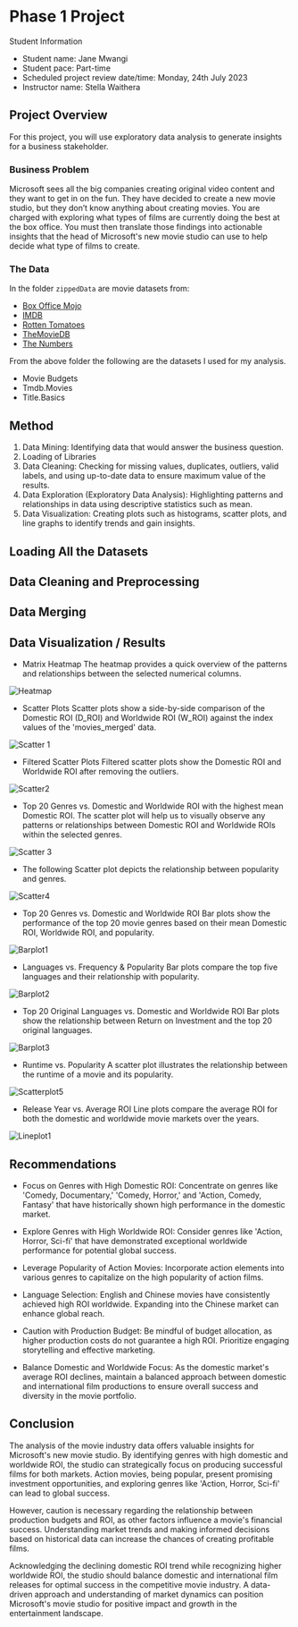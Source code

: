 # Phase 1 Project
Student Information
* Student name: Jane Mwangi
*	Student pace: Part-time
*	Scheduled project review date/time: Monday, 24th July 2023
*	Instructor name: Stella Waithera

## Project Overview

For this project, you will use exploratory data analysis to generate insights for a business stakeholder.

### Business Problem

Microsoft sees all the big companies creating original video content and they want to get in on the fun. They have decided to create a new movie studio, but they don’t know anything about creating movies. You are charged with exploring what types of films are currently doing the best at the box office. You must then translate those findings into actionable insights that the head of Microsoft's new movie studio can use to help decide what type of films to create.

### The Data

In the folder `zippedData` are movie datasets from:

* [Box Office Mojo](https://www.boxofficemojo.com/)
* [IMDB](https://www.imdb.com/)
* [Rotten Tomatoes](https://www.rottentomatoes.com/)
* [TheMovieDB](https://www.themoviedb.org/)
* [The Numbers](https://www.the-numbers.com/)

From the above folder the following are the datasets I used for my analysis.

* Movie Budgets
*	Tmdb.Movies
*	Title.Basics


## Method
1.	Data Mining: Identifying data that would answer the business question.
2.	Loading of Libraries
3.	Data Cleaning: Checking for missing values, duplicates, outliers, valid labels, and using up-to-date data to ensure maximum value of the results.
4.	Data Exploration (Exploratory Data Analysis): Highlighting patterns and relationships in data using descriptive statistics such as mean.
5.	Data Visualization: Creating plots such as histograms, scatter plots, and line graphs to identify trends and gain insights.

## Loading All the Datasets

## Data Cleaning and Preprocessing

## Data Merging

## Data Visualization / Results

* Matrix Heatmap
The heatmap provides a quick overview of the patterns and relationships between the selected numerical columns.

![Heatmap](https://github.com/learn-co-curriculum/dsc-phase-1-project/assets/125726694/9e345854-6a91-4142-a858-836dc5899440)

* Scatter Plots
Scatter plots show a side-by-side comparison of the Domestic ROI (D_ROI) and Worldwide ROI (W_ROI) against the index values of the 'movies_merged' data.

![Scatter 1](https://github.com/learn-co-curriculum/dsc-phase-1-project/assets/125726694/465aded2-30aa-4dd5-8b33-b4306faeac37)


* Filtered Scatter Plots
Filtered scatter plots show the Domestic ROI and Worldwide ROI after removing the outliers.

![Scatter2](https://github.com/learn-co-curriculum/dsc-phase-1-project/assets/125726694/51f08798-cef7-4aab-a1e7-2011eeb49878)


* Top 20 Genres vs. Domestic and Worldwide ROI with the highest mean Domestic ROI.
The scatter plot will help us to visually observe any patterns or relationships between Domestic ROI and Worldwide ROIs within the selected genres.

![Scatter 3](https://github.com/learn-co-curriculum/dsc-phase-1-project/assets/125726694/802cfb42-b3c8-4ded-af3e-1813813afd07)


* The following Scatter plot depicts the relationship between popularity and genres.

![Scatter4](https://github.com/learn-co-curriculum/dsc-phase-1-project/assets/125726694/4faf4851-f4d5-461a-8721-5b23e65d7e7e)



* Top 20 Genres vs. Domestic and Worldwide ROI
Bar plots show the performance of the top 20 movie genres based on their mean Domestic ROI, Worldwide ROI, and popularity.

![Barplot1](https://github.com/learn-co-curriculum/dsc-phase-1-project/assets/125726694/2a20251d-d039-4da0-8aa9-599da367644e)


* Languages vs. Frequency & Popularity
Bar plots compare the top five languages and their relationship with popularity.

![Barplot2](https://github.com/learn-co-curriculum/dsc-phase-1-project/assets/125726694/71e1826e-9577-46c0-9791-79d556b2e9e3)


* Top 20 Original Languages vs. Domestic and Worldwide ROI
Bar plots show the relationship between Return on Investment and the top 20 original languages.

![Barplot3](https://github.com/learn-co-curriculum/dsc-phase-1-project/assets/125726694/b80fae61-55d6-4635-bbc7-832628352710)


* Runtime vs. Popularity
A scatter plot illustrates the relationship between the runtime of a movie and its popularity.

![Scatterplot5](https://github.com/learn-co-curriculum/dsc-phase-1-project/assets/125726694/34a3e372-0023-4544-8b08-ca41b6d18695)


* Release Year vs. Average ROI
Line plots compare the average ROI for both the domestic and worldwide movie markets over the years.

![Lineplot1](https://github.com/learn-co-curriculum/dsc-phase-1-project/assets/125726694/40f84207-9da8-4b4b-a00d-eb8bdbdfbeaf)


## Recommendations
* Focus on Genres with High Domestic ROI: Concentrate on genres like 'Comedy, Documentary,' 'Comedy, Horror,' and 'Action, Comedy, Fantasy' that have historically shown high performance in the domestic market.

* Explore Genres with High Worldwide ROI: Consider genres like 'Action, Horror, Sci-fi' that have demonstrated exceptional worldwide performance for potential global success.
  
* Leverage Popularity of Action Movies: Incorporate action elements into various genres to capitalize on the high popularity of action films.

* Language Selection: English and Chinese movies have consistently achieved high ROI worldwide. Expanding into the Chinese market can enhance global reach.

* Caution with Production Budget: Be mindful of budget allocation, as higher production costs do not guarantee a high ROI. Prioritize engaging storytelling and effective marketing.

* Balance Domestic and Worldwide Focus: As the domestic market's average ROI declines, maintain a balanced approach between domestic and international film productions to ensure overall success and diversity in the movie portfolio.

## Conclusion

The analysis of the movie industry data offers valuable insights for Microsoft's new movie studio. By identifying genres with high domestic and worldwide ROI, the studio can strategically focus on producing successful films for both markets. Action movies, being popular, present promising investment opportunities, and exploring genres like 'Action, Horror, Sci-fi' can lead to global success. 

However, caution is necessary regarding the relationship between production budgets and ROI, as other factors influence a movie's financial success. Understanding market trends and making informed decisions based on historical data can increase the chances of creating profitable films.

Acknowledging the declining domestic ROI trend while recognizing higher worldwide ROI, the studio should balance domestic and international film releases for optimal success in the competitive movie industry. A data-driven approach and understanding of market dynamics can position Microsoft's movie studio for positive impact and growth in the entertainment landscape.
